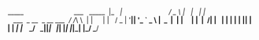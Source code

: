  _____                          ___   _____ 
|_   _|                        / _ \ |_   _|
  | |    ___  _ __  _ __ ___  / /_\ \  | |  
  | |   / _ \| '__|| '_ ` _ \ |  _  |  | |  
  | |  |  __/| |   | | | | | || | | | _| |_ 
  \_/   \___||_|   |_| |_| |_|\_| |_/ \___/